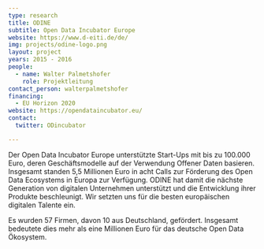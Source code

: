 ```yaml
---
type: research
title: ODINE
subtitle: Open Data Incubator Europe
website: https://www.d-eiti.de/de/
img: projects/odine-logo.png
layout: project
years: 2015 - 2016
people:
  - name: Walter Palmetshofer
    role: Projektleitung
contact_person: walterpalmetshofer
financing:
  - EU Horizon 2020
website: https://opendataincubator.eu/
contact:
  twitter: ODincubator

---
```

Der Open Data Incubator Europe unterstützte Start-Ups mit bis zu 100.000 Euro, deren Geschäftsmodelle  auf der Verwendung  Offener Daten basieren. Insgesamt standen 5,5 Millionen Euro in acht Calls zur Förderung des Open Data Ecosystems in Europa zur Verfügung. ODINE hat damit die nächste Generation von digitalen Unternehmen unterstützt und die Entwicklung ihrer Produkte beschleunigt. Wir setzten uns  für die besten europäischen digitalen Talente ein. 

Es wurden 57 Firmen, davon 10 aus Deutschland, gefördert. Insgesamt bedeutete dies mehr als eine Millionen Euro für das deutsche Open Data Ökosystem.